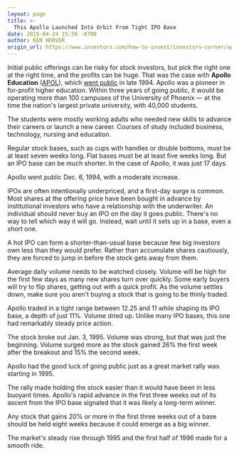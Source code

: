 ```yaml
---
layout: page
title: >-
  This Apollo Launched Into Orbit From Tight IPO Base
date: 2015-04-24 15:50 -0700
author: KEN HOOVER
origin_url: https://www.investors.com/how-to-invest/investors-corner/apollo-education-formed-ipo-base
---
```





Initial public offerings can be risky for stock investors, but pick the right one at the right time, and the profits can be huge. That was the case with **Apollo Education** ([APOL](https://research.investors.com/quote.aspx?symbol=APOL)), which [went public](http://news.investors.com/iponews.htm) in late 1994. Apollo was a pioneer in for-profit higher education. Within three years of going public, it would be operating more than 100 campuses of the University of Phoenix — at the time the nation's largest private university, with 40,000 students.

  

The students were mostly working adults who needed new skills to advance their careers or launch a new career. Courses of study included business, technology, nursing and education.

  

Regular stock bases, such as cups with handles or double bottoms, must be at least seven weeks long. Flat bases must be at least five weeks long. But an IPO base can be much shorter. In the case of Apollo, it was just 17 days.

  

Apollo went public Dec. 6, 1994, with a moderate increase.

  

IPOs are often intentionally underpriced, and a first-day surge is common. Most shares at the offering price have been bought in advance by institutional investors who have a relationship with the underwriter. An individual should never buy an IPO on the day it goes public. There's no way to tell which way it will go. Instead, wait until it sets up in a base, even a short one.

  

A hot IPO can form a shorter-than-usual base because few big investors own less than they would prefer. Rather than accumulate shares cautiously, they are forced to jump in before the stock gets away from them.

  

Average daily volume needs to be watched closely. Volume will be high for the first few days as many new shares turn over quickly. Some early buyers will try to flip shares, getting out with a quick profit. As the volume settles down, make sure you aren't buying a stock that is going to be thinly traded.

  

Apollo traded in a tight range between 12.25 and 11 while shaping its IPO base, a depth of just 11%. Volume dried up. Unlike many IPO bases, this one had remarkably steady price action.

  

The stock broke out Jan. 3, 1995. Volume was strong, but that was just the beginning. Volume surged more as the stock gained 26% the first week after the breakout and 15% the second week.

  

Apollo had the good luck of going public just as a great market rally was starting in 1995.

  

The rally made holding the stock easier than it would have been in less buoyant times. Apollo's rapid advance in the first three weeks out of its ascent from the IPO base signaled that it was likely a long-term winner.

  

Any stock that gains 20% or more in the first three weeks out of a base should be held eight weeks because it could emerge as a big winner.

  

The market's steady rise through 1995 and the first half of 1996 made for a smooth ride.




